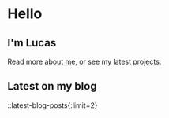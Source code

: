 # Hello

## I'm Lucas

Read more [about me](/about), or see my latest [projects](/projects).

## Latest on my blog

::latest-blog-posts{:limit=2}